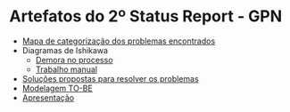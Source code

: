 # Artefatos do 2º Status Report - GPN

* [Mapa de categorização dos problemas encontrados](https://github.com/felipinas/cadeiras-integradas/blob/main/gpn/Artefatos/Entregas%203%20-%202%C2%BA%20Status%20Report/Mapa%20de%20categoriza%C3%A7%C3%A3o%20dos%20problemas%20encontrados.pdf)
* Diagramas de Ishikawa
    * [Demora no processo](https://github.com/felipinas/cadeiras-integradas/blob/main/gpn/Artefatos/Entregas%203%20-%202%C2%BA%20Status%20Report/Ishikawa%20-%20Demora%20no%20processo.pdf)
    * [Trabalho manual](https://github.com/felipinas/cadeiras-integradas/blob/main/gpn/Artefatos/Entregas%203%20-%202%C2%BA%20Status%20Report/Ishikawa%20-%20Trabalho%20manual.pdf)
* [Soluções propostas para resolver os problemas](https://github.com/felipinas/cadeiras-integradas/blob/main/gpn/Artefatos/Entregas%203%20-%202%C2%BA%20Status%20Report/Solu%C3%A7%C3%B5es%20propostas%20para%20resolver%20os%20problemas.pdf)
* [Modelagem TO-BE](https://github.com/felipinas/cadeiras-integradas/blob/main/gpn/Artefatos/Entregas%203%20-%202%C2%BA%20Status%20Report/CEUA%20-%20Modelagem%20BPMN%20-%20TO%20BE.png)
* [Apresentação]()